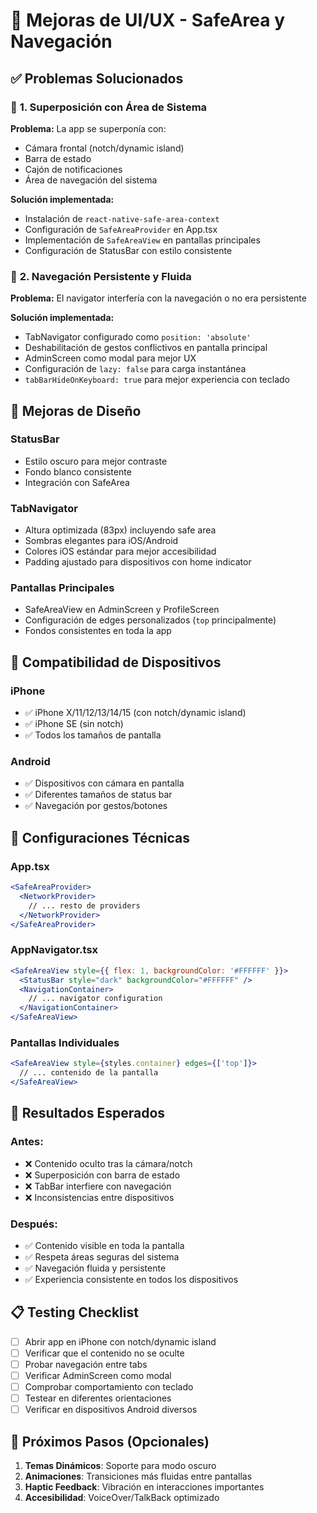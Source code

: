 # 📱 Mejoras de UI/UX - SafeArea y Navegación

## ✅ Problemas Solucionados

### 🔧 **1. Superposición con Área de Sistema**
**Problema:** La app se superponía con:
- Cámara frontal (notch/dynamic island)
- Barra de estado
- Cajón de notificaciones
- Área de navegación del sistema

**Solución implementada:**
- Instalación de `react-native-safe-area-context`
- Configuración de `SafeAreaProvider` en App.tsx
- Implementación de `SafeAreaView` en pantallas principales
- Configuración de StatusBar con estilo consistente

### 🧭 **2. Navegación Persistente y Fluida**
**Problema:** El navigator interfería con la navegación o no era persistente

**Solución implementada:**
- TabNavigator configurado como `position: 'absolute'`
- Deshabilitación de gestos conflictivos en pantalla principal
- AdminScreen como modal para mejor UX
- Configuración de `lazy: false` para carga instantánea
- `tabBarHideOnKeyboard: true` para mejor experiencia con teclado

## 🎨 **Mejoras de Diseño**

### **StatusBar**
- Estilo oscuro para mejor contraste
- Fondo blanco consistente
- Integración con SafeArea

### **TabNavigator**
- Altura optimizada (83px) incluyendo safe area
- Sombras elegantes para iOS/Android
- Colores iOS estándar para mejor accesibilidad
- Padding ajustado para dispositivos con home indicator

### **Pantallas Principales**
- SafeAreaView en AdminScreen y ProfileScreen
- Configuración de edges personalizados (`top` principalmente)
- Fondos consistentes en toda la app

## 📱 **Compatibilidad de Dispositivos**

### **iPhone**
- ✅ iPhone X/11/12/13/14/15 (con notch/dynamic island)
- ✅ iPhone SE (sin notch)
- ✅ Todos los tamaños de pantalla

### **Android**
- ✅ Dispositivos con cámara en pantalla
- ✅ Diferentes tamaños de status bar
- ✅ Navegación por gestos/botones

## 🔧 **Configuraciones Técnicas**

### **App.tsx**
```jsx
<SafeAreaProvider>
  <NetworkProvider>
    // ... resto de providers
  </NetworkProvider>
</SafeAreaProvider>
```

### **AppNavigator.tsx**
```jsx
<SafeAreaView style={{ flex: 1, backgroundColor: '#FFFFFF' }}>
  <StatusBar style="dark" backgroundColor="#FFFFFF" />
  <NavigationContainer>
    // ... navigator configuration
  </NavigationContainer>
</SafeAreaView>
```

### **Pantallas Individuales**
```jsx
<SafeAreaView style={styles.container} edges={['top']}>
  // ... contenido de la pantalla
</SafeAreaView>
```

## 🎯 **Resultados Esperados**

### **Antes:**
- ❌ Contenido oculto tras la cámara/notch
- ❌ Superposición con barra de estado
- ❌ TabBar interfiere con navegación
- ❌ Inconsistencias entre dispositivos

### **Después:**
- ✅ Contenido visible en toda la pantalla
- ✅ Respeta áreas seguras del sistema
- ✅ Navegación fluida y persistente
- ✅ Experiencia consistente en todos los dispositivos

## 📋 **Testing Checklist**

- [ ] Abrir app en iPhone con notch/dynamic island
- [ ] Verificar que el contenido no se oculte
- [ ] Probar navegación entre tabs
- [ ] Verificar AdminScreen como modal
- [ ] Comprobar comportamiento con teclado
- [ ] Testear en diferentes orientaciones
- [ ] Verificar en dispositivos Android diversos

## 🚀 **Próximos Pasos (Opcionales)**

1. **Temas Dinámicos**: Soporte para modo oscuro
2. **Animaciones**: Transiciones más fluidas entre pantallas
3. **Haptic Feedback**: Vibración en interacciones importantes
4. **Accesibilidad**: VoiceOver/TalkBack optimizado
